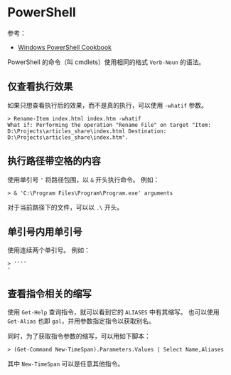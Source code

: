 # PowerShell

参考：

- [Windows PowerShell Cookbook](https://book.douban.com/subject/2081681/)

PowerShell 的命令（叫 cmdlets）使用相同的格式 `Verb-Noun` 的语法。

## 仅查看执行效果

如果只想查看执行后的效果，而不是真的执行，可以使用 `-whatif` 参数。

```
> Rename-Item index.html index.htm -whatif
What if: Performing the operation "Rename File" on target "Item: D:\Projects\articles_share\index.html Destination: D:\Projects\articles_share\index.htm".
```

## 执行路径带空格的内容

使用单引号 `'` 将路径包围，以 `&` 开头执行命令。
例如：

```
> & 'C:\Program Files\Program\Program.exe' arguments
```

对于当前路径下的文件，可以以 `.\` 开头。

## 单引号内用单引号

使用连续两个单引号。
例如：

```
> ''''
'
```

## 查看指令相关的缩写

使用 `Get-Help` 查询指令，就可以看到它的 `ALIASES` 中有其缩写。
也可以使用 `Get-Alias` 也即 `gal`，并用参数指定指令以获取别名。

同时，为了获取指令参数的缩写，可以用如下脚本：

```
> (Get-Command New-TimeSpan).Parameters.Values | Select Name,Aliases
```

其中 `New-TimeSpan` 可以是任意其他指令。
